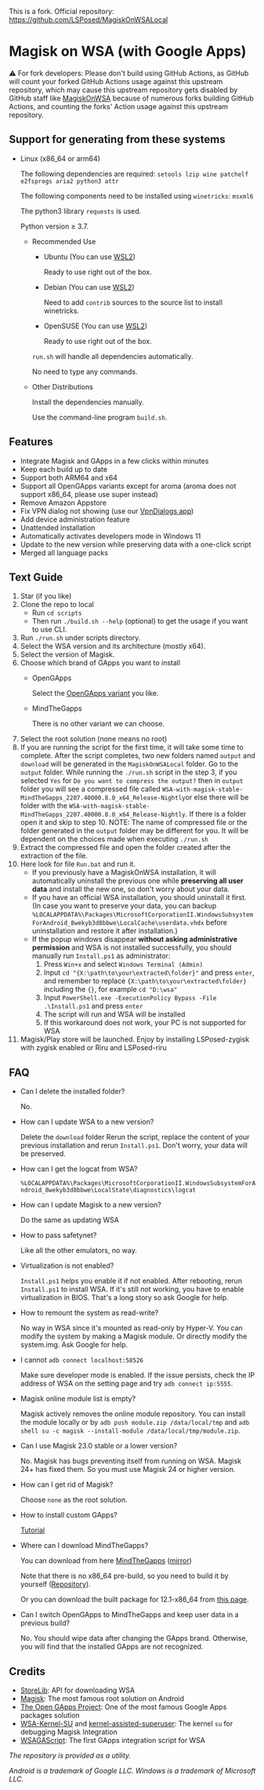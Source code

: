 This is a fork. Official repository: https://github.com/LSPosed/MagiskOnWSALocal

# Magisk on WSA (with Google Apps)

:warning: For fork developers: Please don't build using GitHub Actions, as GitHub will count your forked GitHub Actions usage against this upstream repository, which may cause this upstream repository gets disabled by GitHub staff like [MagiskOnWSA](https://github.com/LSPosed/MagiskOnWSA) because of numerous forks building GitHub Actions, and counting the forks' Action usage against this upstream repository.

## Support for generating from these systems

- Linux (x86_64 or arm64)

    The following dependencies are required: `setools lzip wine patchelf e2fsprogs aria2 python3 attr`

    The following components need to be installed using `winetricks`: `msxml6`

    The python3 library `requests` is used.

    Python version ≥ 3.7.
  - Recommended Use
    - Ubuntu (You can use [WSL2](https://apps.microsoft.com/store/search?publisher=Canonical%20Group%20Limited))

        Ready to use right out of the box.
    - Debian (You can use [WSL2](https://apps.microsoft.com/store/detail/debian/9MSVKQC78PK6))

        Need to add `contrib` sources to the source list to install winetricks.

    - OpenSUSE (You can use [WSL2](https://apps.microsoft.com/store/search?publisher=SUSE))

        Ready to use right out of the box.

    `run.sh` will handle all dependencies automatically.

    No need to type any commands.
  - Other Distributions

    Install the dependencies manually.

    Use the command-line program `build.sh`.

## Features

- Integrate Magisk and GApps in a few clicks within minutes
- Keep each build up to date
- Support both ARM64 and x64
- Support all OpenGApps variants except for aroma (aroma does not support x86_64, please use super instead)
- Remove Amazon Appstore
- Fix VPN dialog not showing (use our [VpnDialogs app](https://github.com/LSPosed/VpnDialogs))
- Add device administration feature
- Unattended installation
- Automatically activates developers mode in Windows 11
- Update to the new version while preserving data with a one-click script
- Merged all language packs

## Text Guide

1. Star (if you like)
1. Clone the repo to local
   - Run `cd scripts`
   - Then run `./build.sh --help` (optional) to get the usage if you want to use CLI.
1. Run `./run.sh` under scripts directory.
1. Select the WSA version and its architecture (mostly x64).
1. Select the version of Magisk.
1. Choose which brand of GApps you want to install
   - OpenGApps

        Select the [OpenGApps variant](https://github.com/opengapps/opengapps/wiki#variants) you like.
   - MindTheGapps

       There is no other variant we can choose.
1. Select the root solution (none means no root)
1. If you are running the script for the first time, it will take some time to complete. After the script completes, two new folders named `output` and `download` will be generated in the `MagiskOnWSALocal` folder. Go to the `output` folder. While running the `./run.sh` script in the step 3, if you selected `Yes` for `Do you want to compress the output?` then in `output` folder you will see a compressed file called `WSA-with-magisk-stable-MindTheGapps_2207.40000.8.0_x64_Release-Nightly`or else there will be folder with the `WSA-with-magisk-stable-MindTheGapps_2207.40000.8.0_x64_Release-Nightly`. If there is a folder open it and skip to step 10. NOTE: The name of compressed file or the folder generated in the `output` folder may be different for you. It will be dependent on the choices made when executing `./run.sh`
1. Extract the compressed file and open the folder created after the extraction of the file.
1. Here look for file `Run.bat` and run it.
    - If you previously have a MagiskOnWSA installation, it will automatically uninstall the previous one while **preserving all user data** and install the new one, so don't worry about your data.
    - If you have an official WSA installation, you should uninstall it first. (In case you want to preserve your data, you can backup `%LOCALAPPDATA%\Packages\MicrosoftCorporationII.WindowsSubsystemForAndroid_8wekyb3d8bbwe\LocalCache\userdata.vhdx` before uninstallation and restore it after installation.)
    - If the popup windows disappear **without asking administrative permission** and WSA is not installed successfully, you should manually run `Install.ps1` as administrator:
        1. Press `Win+x` and select `Windows Terminal (Admin)`
        2. Input `cd "{X:\path\to\your\extracted\folder}"` and press `enter`, and remember to replace `{X:\path\to\your\extracted\folder}` including the `{}`, for example `cd "D:\wsa"`
        3. Input `PowerShell.exe -ExecutionPolicy Bypass -File .\Install.ps1` and press `enter`
        4. The script will run and WSA will be installed
        5. If this workaround does not work, your PC is not supported for WSA
1. Magisk/Play store will be launched. Enjoy by installing LSPosed-zygisk with zygisk enabled or Riru and LSPosed-riru

## FAQ

- Can I delete the installed folder?

    No.
- How can I update WSA to a new version?

    Delete the `download` folder
    Rerun the script, replace the content of your previous installation and rerun `Install.ps1`. Don't worry, your data will be preserved.
- How can I get the logcat from WSA?

    `%LOCALAPPDATA%\Packages\MicrosoftCorporationII.WindowsSubsystemForAndroid_8wekyb3d8bbwe\LocalState\diagnostics\logcat`
- How can I update Magisk to a new version?

    Do the same as updating WSA
- How to pass safetynet?

    Like all the other emulators, no way.
- Virtualization is not enabled?

    `Install.ps1` helps you enable it if not enabled. After rebooting, rerun `Install.ps1` to install WSA. If it's still not working, you have to enable virtualization in BIOS. That's a long story so ask Google for help.
- How to remount the system as read-write?

    No way in WSA since it's mounted as read-only by Hyper-V. You can modify the system by making a Magisk module. Or directly modify the system.img. Ask Google for help.
- I cannot `adb connect localhost:58526`

    Make sure developer mode is enabled. If the issue persists, check the IP address of WSA on the setting page and try `adb connect ip:5555`.
- Magisk online module list is empty?

    Magisk actively removes the online module repository. You can install the module locally or by `adb push module.zip /data/local/tmp` and `adb shell su -c magisk --install-module /data/local/tmp/module.zip`.
- Can I use Magisk 23.0 stable or a lower version?

    No. Magisk has bugs preventing itself from running on WSA. Magisk 24+ has fixed them. So you must use Magisk 24 or higher version.
- How can I get rid of Magisk?

    Choose `none` as the root solution.
- How to install custom GApps?

    [Tutorial](./Custom-GApps.md)
- Where can I download MindTheGapps?

    You can download from here [MindTheGapps](https://androidfilehost.com/?w=files&flid=322935) ([mirror](http://downloads.codefi.re/jdcteam/javelinanddart/gapps))

    Note that there is no x86_64 pre-build, so you need to build it by yourself ([Repository](https://gitlab.com/MindTheGapps/vendor_gapps)).

    Or you can download the built package for 12.1-x86_64 from [this page](https://sourceforge.net/projects/wsa-mtg/files/x86_64/).
- Can I switch OpenGApps to MindTheGapps and keep user data in a previous build?

    No. You should wipe data after changing the GApps brand. Otherwise, you will find that the installed GApps are not recognized.

## Credits

- [StoreLib](https://github.com/StoreDev/StoreLib): API for downloading WSA
- [Magisk](https://github.com/topjohnwu/Magisk): The most famous root solution on Android
- [The Open GApps Project](https://opengapps.org): One of the most famous Google Apps packages solution
- [WSA-Kernel-SU](https://github.com/LSPosed/WSA-Kernel-SU) and [kernel-assisted-superuser](https://git.zx2c4.com/kernel-assisted-superuser/): The kernel `su` for debugging Magisk Integration
- [WSAGAScript](https://github.com/ADeltaX/WSAGAScript): The first GApps integration script for WSA

_The repository is provided as a utility._

_Android is a trademark of Google LLC. Windows is a trademark of Microsoft LLC._
